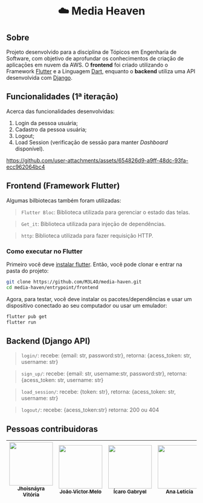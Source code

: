 <h1 align="center"> ☁️ Media Heaven </h1>

## Sobre
Projeto desenvolvido para a disciplina de Tópicos em Engenharia de Software, com objetivo de aprofundar os conhecimentos de criaçāo de aplicaçōes em nuvem da AWS. O **frontend** foi criado utilizando o Framework [Flutter](https://flutter.dev/) e a Linguagem [Dart](https://dart.dev/), enquanto o **backend** utiliza uma API desenvolvida com [Django](https://docs.djangoproject.com/en/5.0/ref/). 

## Funcionalidades (1ª iteraçāo)
Acerca das funcionalidades desenvolvidas:

1. Login da pessoa usuária;
2. Cadastro da pessoa usuária;
3. Logout;
4. Load Session (verificaçāo de sessāo para manter _Dashboard_ disponível). 

https://github.com/user-attachments/assets/654826d9-a9ff-48dc-93fa-ecc962064bc4

## Frontend (Framework Flutter)

Algumas bilbiotecas também foram utilizadas:

> `Flutter Bloc`: Biblioteca utilizada para gerenciar o estado das telas.

> `Get_it`: Biblioteca utilizada para injeçāo de dependências.

> `http`: Biblioteca utilizada para fazer requisição HTTP.


### Como executar no Flutter

Primeiro você deve [instalar flutter](https://docs.flutter.dev/get-started/install). Então, você pode clonar e entrar na pasta do projeto:

```bash
git clone https://github.com/M3L4O/media-haven.git
cd media-haven/entrypoint/frontend
```

Agora, para testar, você deve instalar os pacotes/dependências e usar um dispositivo conectado ao seu computador ou usar um emulador:

```bash
flutter pub get
flutter run
```

## Backend (Django API)

> `login/`: 
recebe: {email: str, password:str},
retorna: {acess_token: str, username: str}

> `sign_up/`:
recebe: {email: str, username:str, password:str},
retorna: {acess_token: str, username: str}

> `load_session/`:
recebe: {token: str},
retorna: {acess_token: str, username: str}

> `logout/`:
recebe: {acess_token:str}
retorna: 200 ou 404

## Pessoas contribuidoras

| [<img loading="lazy" src="https://avatars.githubusercontent.com/u/57508736?v=4" width=115><br><sub> Jhoisnáyra Vitória </sub>](https://github.com/jhoisz) |  [<img loading="lazy" src="https://avatars.githubusercontent.com/u/83297541?v=4" width=115><br><sub> Joāo Victor Melo </sub>](https://github.com/M3L4O) |  [<img loading="lazy" src="https://avatars.githubusercontent.com/u/91147230?v=4" width=115><br><sub> Ícaro Gabryel </sub>](https://github.com/icarogabryel) | [<img loading="lazy" src="https://avatars.githubusercontent.com/u/103615867?v=4" width=115><br><sub> Ana Leticia </sub>](https://github.com/Let0210) | [<img loading="lazy" src="https://avatars.githubusercontent.com/u/67970167?v=4" width=115><br><sub> Wesley Vitor </sub>](https://github.com/wesleyvitor11000) |
| :---: | :---: | :---: | :---: | :---: |
